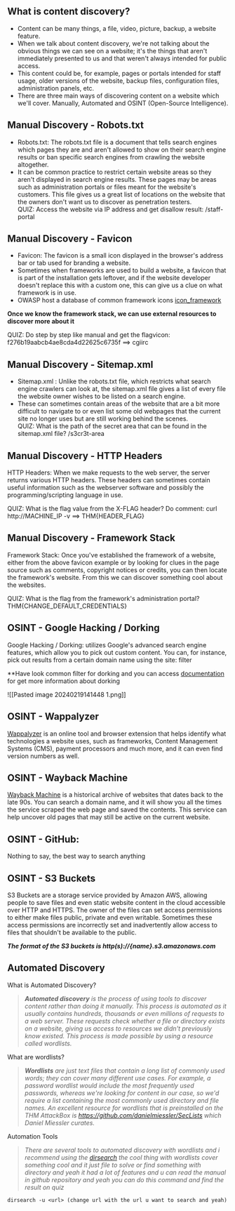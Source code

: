 ## What is content discovery?
- Content can be many things, a file, video, picture, backup, a website feature. 
- When we talk about content discovery, we're not talking about the obvious things we can see on a website; it's the things that aren't immediately presented to us and that weren't always intended for public access.
- This content could be, for example, pages or portals intended for staff usage, older versions of the website, backup files, configuration files, administration panels, etc.
- There are three main ways of discovering content on a website which we'll cover. Manually, Automated and OSINT (Open-Source Intelligence).
## Manual Discovery - Robots.txt
- Robots.txt: The robots.txt file is a document that tells search engines which pages they are and aren't allowed to show on their search engine results or ban specific search engines from crawling the website altogether.
-  It can be common practice to restrict certain website areas so they aren't displayed in search engine results. These pages may be areas such as administration portals or files meant for the website's customers. This file gives us a great list of locations on the website that the owners don't want us to discover as penetration testers.<br>
QUIZ: Access the website via IP address and get disallow result: /staff-portal

## Manual Discovery - Favicon
- Favicon: The favicon is a small icon displayed in the browser's address bar or tab used for branding a website.
- Sometimes when frameworks are used to build a website, a favicon that is part of the installation gets leftover, and if the website developer doesn't replace this with a custom one, this can give us a clue on what framework is in use.
- OWASP host a database of common framework icons [icon_framework](https://wiki.owasp.org/index.php/OWASP_favicon_database)

**Once we know the framework stack, we can use external resources to discover more about it**

QUIZ: Do step by step like manual and get the flagvicon: f276b19aabcb4ae8cda4d22625c6735f ==> cgiirc
## Manual Discovery - Sitemap.xml
- Sitemap.xml : Unlike the robots.txt file, which restricts what search engine crawlers can look at, the sitemap.xml file gives a list of every file the website owner wishes to be listed on a search engine.
- These can sometimes contain areas of the website that are a bit more difficult to navigate to or even list some old webpages that the current site no longer uses but are still working behind the scenes.<br>
QUIZ: What is the path of the secret area that can be found in the sitemap.xml file? /s3cr3t-area
## Manual Discovery - HTTP Headers
HTTP Headers: When we make requests to the web server, the server returns various HTTP headers. These headers can sometimes contain useful information such as the webserver software and possibly the programming/scripting language in use.<br>

QUIZ: What is the flag value from the X-FLAG header? Do comment: curl http://MACHINE_IP -v ==> THM{HEADER_FLAG}
## Manual Discovery - Framework Stack
Framework Stack: Once you've established the framework of a website, either from the above favicon example or by looking for clues in the page source such as comments, copyright notices or credits, you can then locate the framework's website. From this we can discover something cool about the websites.

QUIZ: What is the flag from the framework's administration portal? THM{CHANGE_DEFAULT_CREDENTIALS}
## OSINT - Google Hacking / Dorking
Google Hacking / Dorking: utilizes Google's advanced search engine features, which allow you to pick out custom content. You can, for instance, pick out results from a certain domain name using the site: filter

**Have look common filter for dorking and you can access [documentation](https://en.wikipedia.org/wiki/Google_hacking) for get more information about dorking

![[Pasted image 20240219141448 1.png]]
## OSINT - Wappalyzer
[Wappalyzer](https://www.wappalyzer.com/) is an online tool and browser extension that helps identify what technologies a website uses, such as frameworks, Content Management Systems (CMS), payment processors and much more, and it can even find version numbers as well.
## OSINT - Wayback Machine
[Wayback Machine](https://archive.org/web/) is a historical archive of websites that dates back to the late 90s. You can search a domain name, and it will show you all the times the service scraped the web page and saved the contents. This service can help uncover old pages that may still be active on the current website.
## OSINT - GitHub: 
Nothing to say, the best way to search anything 
## OSINT - S3 Buckets
S3 Buckets are a storage service provided by Amazon AWS, allowing people to save files and even static website content in the cloud accessible over HTTP and HTTPS. The owner of the files can set access permissions to either make files public, private and even writable. Sometimes these access permissions are incorrectly set and inadvertently allow access to files that shouldn't be available to the public.

<b><i>The format of the S3 buckets is http(s)://{name}.s3.amazonaws.com</i></b>
## Automated Discovery
What is Automated Discovery?

>***Automated discovery** is the process of using tools to discover content rather than doing it manually. This process is automated as it usually contains hundreds, thousands or even millions of requests to a web server. These requests check whether a file or directory exists on a website, giving us access to resources we didn't previously know existed. This process is made possible by using a resource called wordlists.*

What are wordlists?

> ***Wordlists** are just text files that contain a long list of commonly used words; they can cover many different use cases. For example, a password wordlist would include the most frequently used passwords, whereas we're looking for content in our case, so we'd require a list containing the most commonly used directory and file names. An excellent resource for wordlists that is preinstalled on the THM AttackBox is https://github.com/danielmiessler/SecLists which Daniel Miessler curates.*

Automation Tools
> *There are several tools to automated discovery with wordlists and i recommend using the [dirsearch](https://github.com/maurosoria/dirsearch) the cool thing with wordlists cover something cool and it just file to solve or find something with directory and yeah it had a lot of features and u can read the manual in github repository and yeah you can do this command and find the result on quiz*

```shell
dirsearch -u <url> (change url with the url u want to search and yeah)
```
